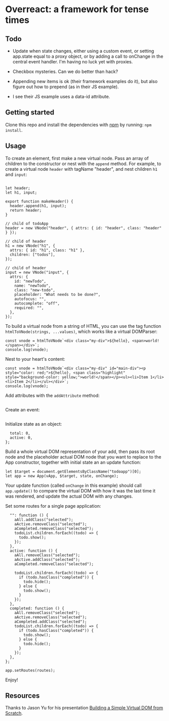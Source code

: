 # Overreact: a framework for tense times

## Todo

- Update when state changes, either using a custom event, or setting app.state equal to a proxy object, or by adding a call to onChange in the central event handler. I'm having no luck yet with proxies.

- Checkbox mysteries. Can we do better than hack?

- Appending new items is ok (their framework examples do it), but also figure out how to prepend (as in their JS example).

- I see their JS example uses a data-id attribute.

## Getting started

Clone this repo and install the dependencies with [npm](https://npmjs.com) by running: `npm install`.

## Usage

To create an element, first make a new virtual node. Pass an array of children to the constructor or nest with the `append` method. For example, to create a virtual node `header` with tagName "header", and nest children `h1` and `input`:

```import { VNode } from "../../overreact/overReact.js";

let header;
let h1, input;

export function makeHeader() {
  header.append(h1, input);
  return header;
}

// child of todoApp
header = new VNode("header", { attrs: { id: "header", class: "header" } });

// child of header
h1 = new VNode("h1", {
  attrs: { id: "h1", class: "h1" },
  children: ["todos"],
});

// child of header
input = new VNode("input", {
  attrs: {
    id: "newTodo",
    name: "newTodo",
    class: "new-todo",
    placeholder: "What needs to be done?",
    autofocus: "",
    autocomplete: "off",
    required: "",
  },
});
```

To build a virtual node from a string of HTML, you can use the tag function `htmlToVNode(strings, ...values)`, which works like a virtual DOMParser:

```const hello = "Hello";
const vnode = htmlToVNode`<div class="my-div">${hello}, <span>world!</span></div>`;
console.log(vnode);
```

Nest to your heart's content:

```const hello = "Hello";
const vnode = htmlToVNode`<div class="my-div" id="main-div"><p style="color: red;">${hello}, <span class="highlight" style="background-color: yellow;">world!</span></p><ul><li>Item 1</li><li>Item 2</li></ul></div>`;
console.log(vnode);
```

Add attributes with the `addAttribute` method:

```input.addAttribute("placeholder", "Really?");

```

Create an event:

```newTodo.listenEvent("onkeypress", addTodo);

```

Initialize state as an object:

```const state = {
  total: 0,
  active: 0,
};
```

Build a whole virtual DOM representation of your add, then pass its root node and the placeholder actual DOM node that you want to replace to the App constructor, together with initial state an an update function:

```let vApp = makeTodoApp();
let $target = document.getElementsByClassName("todoapp")[0];
let app = new App(vApp, $target, state, onChange);
```

Your update function (called `onChange` in this example) should call `app.update()` to compare the virtual DOM with how it was the last time it was rendered, and update the actual DOM with any changes.

Set some routes for a single page application:

```const routes = {
  "": function () {
    aAll.addClass("selected");
    aActive.removeClass("selected");
    aCompleted.removeClass("selected");
    todoList.children.forEach((todo) => {
      todo.show();
    });
  },
  active: function () {
    aAll.removeClass("selected");
    aActive.addClass("selected");
    aCompleted.removeClass("selected");

    todoList.children.forEach((todo) => {
      if (todo.hasClass("completed")) {
        todo.hide();
      } else {
        todo.show();
      }
    });
  },
  completed: function () {
    aAll.removeClass("selected");
    aActive.removeClass("selected");
    aCompleted.addClass("selected");
    todoList.children.forEach((todo) => {
      if (todo.hasClass("completed")) {
        todo.show();
      } else {
        todo.hide();
      }
    });
  },
};

app.setRoutes(routes);
```

Enjoy!

## Resources

Thanks to Jason Yu for his presentation [Building a Simple Virtual DOM from Scratch](https://www.youtube.com/watch?v=85gJMUEcnkc).
